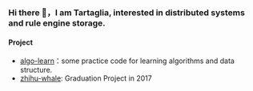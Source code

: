 ### Hi there 👋，I am Tartaglia, interested in distributed systems and rule engine storage.

#### Project

* [algo-learn](https://github.com/MarcelArthur/leetcode_collection)：some practice code for learning algorithms and data structure.
* [zhihu-whale](https://github.com/MarcelArthur/zhihuWhale): Graduation Project in 2017


